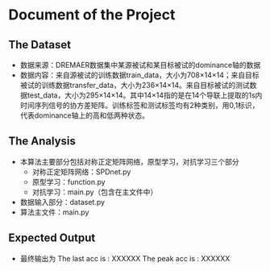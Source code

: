 # Document of the Project

## The Dataset

- 数据来源：DREMAER数据集中某源被试和某目标被试的dominance轴的数据
- 数据内容：来自源被试的训练数据train_data，大小为708×14×14；来自目标被试的训练数据transfer_data，大小为236×14×14。来自目标被试的测试数据test_data，大小为295×14×14。其中14×14指的是在14个导联上提取的1s内时间序列信号的协方差矩阵。训练标签和测试标签均有2种类别，用0,1标识，代表dominance轴上的高和低两种状态。

## The Analysis

- 本算法主要部分包括对称正定矩阵网络，原型学习，对抗学习三个部分
  - 对称正定矩阵网络：SPDnet.py
  - 原型学习：function.py
  - 对抗学习：main.py（包含在主文件中）
- 数据输入部分：dataset.py
- 算法主文件：main.py

## Expected Output

- 最终输出为
  The last acc is : XXXXXX
  The peak acc is : XXXXXX
